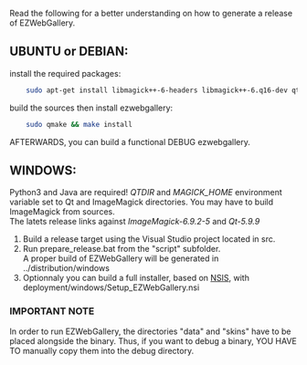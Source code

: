 ﻿
Read the following for a better understanding on how to generate a release of EZWebGallery.

## UBUNTU or DEBIAN:

install the required packages:
```bash
    sudo apt-get install libmagick++-6-headers libmagick++-6.q16-dev qtbase5-dev libqt5opengl5-dev libqt5webkit5-dev 
```
build the sources then install ezwebgallery:
```bash
    sudo qmake && make install
```

AFTERWARDS, you can build a functional DEBUG ezwebgallery.

## WINDOWS:

Python3 and Java are required!
*QTDIR* and *MAGICK_HOME* environment variable set to Qt and ImageMagick directories. You may have to build ImageMagick from sources.<br/>
The latets release links against *ImageMagick-6.9.2-5* and *Qt-5.9.9*

1. Build a release target using the Visual Studio project located in src.
2. Run prepare_release.bat from the "script" subfolder.<br/>
   A proper build of EZWebGallery will be generated in ../distribution/windows
3. Optionnaly you can build a full installer, based on [NSIS](https://nsis.sourceforge.io/Download), with deployment/windows/Setup_EZWebGallery.nsi 


### IMPORTANT NOTE
In order to run EZWebGallery, the directories "data" and "skins"
have to be placed alongside the binary. Thus, if you want to debug a binary,
YOU HAVE TO manually copy them into the debug directory.



